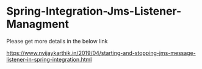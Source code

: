 # Spring-Integration-Jms-Listener-Managment

Please get more details in the below link

https://www.nvijaykarthik.in/2019/04/starting-and-stopping-jms-message-listener-in-spring-integration.html

